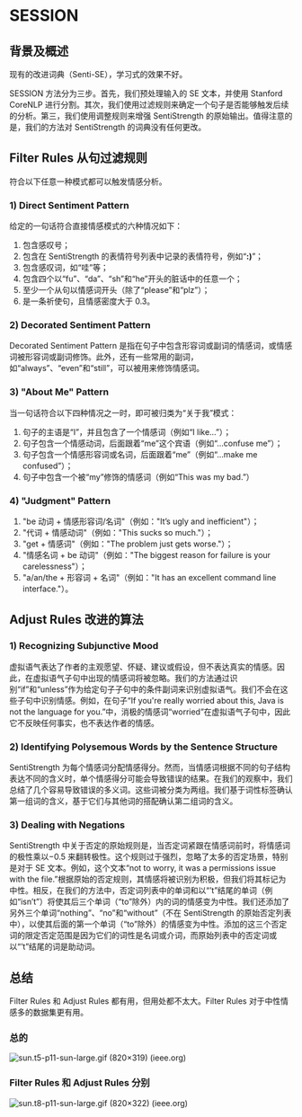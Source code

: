 # SESSION

## 背景及概述

现有的改进词典（Senti-SE），学习式的效果不好。

SESSION 方法分为三步。首先，我们预处理输入的 SE 文本，并使用 Stanford CoreNLP 进行分割。其次，我们使用过滤规则来确定一个句子是否能够触发后续的分析。第三，我们使用调整规则来增强 SentiStrength 的原始输出。值得注意的是，我们的方法对 SentiStrength 的词典没有任何更改。

## Filter Rules 从句过滤规则

符合以下任意一种模式都可以触发情感分析。

### 1) Direct Sentiment Pattern

给定的一句话符合直接情感模式的六种情况如下：

1. 包含感叹号；
2. 包含在 SentiStrength 的表情符号列表中记录的表情符号，例如“**:)**”；
3. 包含感叹词，如“哇”等；
4. 包含四个以“fu”、“da”、“sh”和“he”开头的脏话中的任意一个；
5. 至少一个从句以情感词开头（除了“please”和“plz”）；
6. 是一条祈使句，且情感密度大于 0.3。

### 2) Decorated Sentiment Pattern

Decorated Sentiment Pattern 是指在句子中包含形容词或副词的情感词，或情感词被形容词或副词修饰。此外，还有一些常用的副词，如“always”、“even”和“still”，可以被用来修饰情感词。

### 3) "About Me" Pattern

当一句话符合以下四种情况之一时，即可被归类为“关于我”模式：

1. 句子的主语是“I”，并且包含了一个情感词（例如“I like…”）；
2. 句子包含一个情感动词，后面跟着“me”这个宾语（例如“…confuse me”）；
3. 句子包含一个情感形容词或名词，后面跟着“me”（例如“…make me confused”）；
4. 句子中包含一个被“my”修饰的情感词（例如“This was my bad.”）

### 4) "Judgment" Pattern

1. "be 动词 + 情感形容词/名词"（例如："It’s ugly and inefficient"）；
2. "代词 + 情感动词"（例如："This sucks so much."）；
3. "get + 情感词"（例如："The problem just gets worse."）；
4. "情感名词 + be 动词"（例如："The biggest reason for failure is your carelessness"）；
5. "a/an/the + 形容词 + 名词"（例如："It has an excellent command line interface."）。

## Adjust Rules 改进的算法

### 1) Recognizing Subjunctive Mood

虚拟语气表达了作者的主观愿望、怀疑、建议或假设，但不表达真实的情感。因此，在虚拟语气子句中出现的情感词将被忽略。我们的方法通过识别“if”和“unless”作为给定句子子句中的条件副词来识别虚拟语气。我们不会在这些子句中识别情感。例如，在句子“If you're really worried about this, Java is not the language for you.”中，消极的情感词“worried”在虚拟语气子句中，因此它不反映任何事实，也不表达作者的情感。

### 2) Identifying Polysemous Words by the Sentence Structure

SentiStrength 为每个情感词分配情感得分。然而，当情感词根据不同的句子结构表达不同的含义时，单个情感得分可能会导致错误的结果。在我们的观察中，我们总结了几个容易导致错误的多义词。这些词被分类为两组。我们基于词性标签确认第一组词的含义，基于它们与其他词的搭配确认第二组词的含义。

### 3) Dealing with Negations

SentiStrength 中关于否定的原始规则是，当否定词紧跟在情感词前时，将情感词的极性乘以−0.5 来翻转极性。这个规则过于强烈，忽略了太多的否定场景，特别是对于 SE 文本。例如，这个文本“not to worry, it was a permissions issue with the file.”根据原始的否定规则，其情感将被识别为积极，但我们将其标记为中性。相反，在我们的方法中，否定词列表中的单词和以“’t”结尾的单词（例如“isn’t”）将使其后三个单词（“to”除外）内的词的情感变为中性。我们还添加了另外三个单词“nothing”、“no”和“without”（不在 SentiStrength 的原始否定列表中），以使其后面的第一个单词（“to”除外）的情感变为中性。添加的这三个否定词的限定否定范围是因为它们的词性是名词或介词，而原始列表中的否定词或以“’t”结尾的词是助动词。

## 总结

Filter Rules 和 Adjust Rules 都有用，但用处都不太大。Filter Rules 对于中性情感多的数据集更有用。

### 总的

![sun.t5-p11-sun-large.gif (820×319) (ieee.org)](https://ieeexplore.ieee.org/mediastore_new/IEEE/content/media/9462945/9462957/9462971/sun.t5-p11-sun-large.gif)

### Filter Rules 和 Adjust Rules 分别

![sun.t8-p11-sun-large.gif (820×322) (ieee.org)](https://ieeexplore.ieee.org/mediastore_new/IEEE/content/media/9462945/9462957/9462971/sun.t8-p11-sun-large.gif)